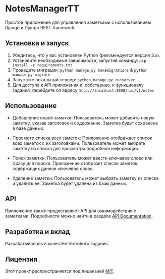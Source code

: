 # NotesManagerTT

Простое приложение для управления заметками с использованием Django и Django REST framework.

## Установка и запуск

1. Убедитесь, что у вас установлен Python (рекомендуется версия 3.x).
2. Установите необходимые зависимости, запустив команду:
`pip install -r requirements.txt`
3. Проведите миграции: `python manage.py makemigrations` & `python manage.py migrate`
4. Запустите локальный сервер: `python manage.py runserver`
7. Для доступа к API приложения и, собственно, к функционалу задания, перейдите оп адресу `http://localhost:8000/api/v1/notes`

## Использование

- Добавление новой заметки: Пользователь может добавить новую заметку, указав заголовок и содержание. Заметка будет сохранена в базе данных.

- Просмотр списка всех заметок: Приложение отображает список всех заметок с их заголовками. Пользователь может выбрать заметку из списка для просмотра подробной информации.

- Поиск заметки: Пользователь может ввести ключевое слово или фразу для поиска. Приложение отобразит список заметок, содержащих данное ключевое слово.

- Удаление заметки: Пользователь может выбрать заметку из списка и удалить её. Заметка будет удалена из базы данных.

## API

Приложение также предоставляет API для взаимодействия с заметками. Подробности можно найти в разделе [API Documentation](readme_api.md).

## Разработка и вклад

Разрабатывалось в качестве тестового задания.

## Лицензия

Этот проект распространяется под лицензией [MIT](LICENSE).

